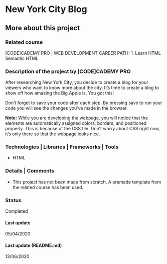 # New York City Blog

## More about this project

### Related course
[CODE]CADEMY PRO | WEB DEVELOPMENT CAREER PATH: 1. Learn HTML  
Semantic HTML

### Description of the project by [CODE]CADEMY PRO
After researching New York City, you decide to create a blog for your viewers who want to know more about the city. It’s time to create a blog to show off how amazing the Big Apple is. You got this!

Don’t forget to save your code after each step. By pressing save to run your code you will see the changes you’ve made in the browser.

**Note:** While you are developing the webpage, you will notice that the elements are automatically assigned colors, borders, and positioned properly. This is because of the CSS file. Don’t worry about CSS right now, it’s only there so that the webpage looks nice.

### Technologies | Libraries | Frameworks | Tools  
- HTML

### Details | Comments
- This project has not been made from scratch. A premade template from the related course has been used. 

### Status
Completed

#### Last update
05/04/2020

#### Last update (README.md)
13/06/2020 